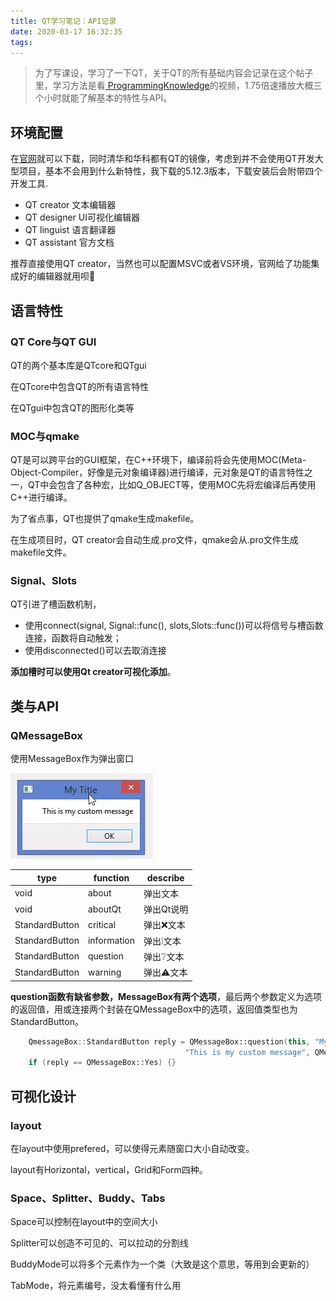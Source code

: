 ```yaml
---
title: QT学习笔记：API记录
date: 2020-03-17 16:32:35
tags:
---
```


> 为了写课设，学习了一下QT，关于QT的所有基础内容会记录在这个帖子里，学习方法是看[
> ProgrammingKnowledge](https://www.youtube.com/channel/UCs6nmQViDpUw0nuIx9c_WvA)的视频，1.75倍速播放大概三个小时就能了解基本的特性与API。

## 环境配置

在[官网](http://download.qt.io/archive/qt/)就可以下载，同时清华和华科都有QT的镜像，考虑到并不会使用QT开发大型项目，基本不会用到什么新特性，我下载的5.12.3版本，下载安装后会附带四个开发工具.

+ QT creator 文本编辑器
+ QT designer UI可视化编辑器
+ QT linguist 语言翻译器
+ QT assistant 官方文档

推荐直接使用QT creator，当然也可以配置MSVC或者VS环境，官网给了功能集成好的编辑器就用呗🤗

## 语言特性

### QT Core与QT GUI

<!-- more -->

QT的两个基本库是QTcore和QTgui

在QTcore中包含QT的所有语言特性

在QTgui中包含QT的图形化类等

### MOC与qmake

QT是可以跨平台的GUI框架，在C++环境下，编译前将会先使用MOC(Meta-Object-Compiler，好像是元对象编译器)进行编译，元对象是QT的语言特性之一，QT中会包含了各种宏，比如Q_OBJECT等，使用MOC先将宏编译后再使用C++进行编译。

为了省点事，QT也提供了qmake生成makefile。

在生成项目时，QT creator会自动生成.pro文件，qmake会从.pro文件生成makefile文件。

### Signal、Slots

QT引进了槽函数机制，

+ 使用connect(signal, Signal::func(), slots,Slots::func())可以将信号与槽函数连接，函数将自动触发；
+ 使用disconnected()可以去取消连接

**添加槽时可以使用Qt creator可视化添加**。



## 类与API

### QMessageBox

使用MessageBox作为弹出窗口

<img src="https://raw.githubusercontent.com/zhao408639122/Picbed/master/blog/20200317205549.png" />

| type           | function    | describe   |
| -------------- | ----------- | ---------- |
| void           | about       | 弹出文本   |
| void           | aboutQt     | 弹出Qt说明 |
| StandardButton | critical    | 弹出❌文本  |
| StandardButton | information | 弹出❕文本  |
| StandardButton | question    | 弹出❔文本  |
| StandardButton | warning     | 弹出⚠文本  |

**question函数有缺省参数，MessageBox有两个选项**，最后两个参数定义为选项的返回值，用或连接两个封装在QMessageBox中的选项，返回值类型也为StandardButton。

```cpp
	QmessageBox::StandardButton reply = QMessageBox::question(this, "My title",
                                       "This is my custom message", QMessageBox::Yes 																   | QMessageBox::No);
	if (reply == QMessageBox::Yes) {}
```



## 可视化设计

### layout

在layout中使用prefered，可以使得元素随窗口大小自动改变。

layout有Horizontal，vertical，Grid和Form四种。

### Space、Splitter、Buddy、Tabs

Space可以控制在layout中的空间大小

Splitter可以创造不可见的、可以拉动的分割线

BuddyMode可以将多个元素作为一个类（大致是这个意思，等用到会更新的）

TabMode，将元素编号，没太看懂有什么用

